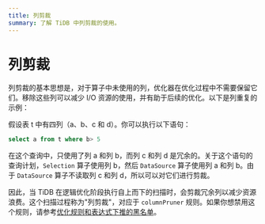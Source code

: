 ```yaml
---
title: 列剪裁
summary: 了解 TiDB 中列剪裁的使用。
---
```


# 列剪裁

列剪裁的基本思想是，对于算子中未使用的列，优化器在优化过程中不需要保留它们。移除这些列可以减少 I/O 资源的使用，并有助于后续的优化。以下是列重复的示例：

假设表 t 中有四列（a、b、c 和 d）。你可以执行以下语句：


```sql
select a from t where b> 5
```

在这个查询中，只使用了列 a 和列 b，而列 c 和列 d 是冗余的。关于这个语句的查询计划，`Selection` 算子使用列 b，然后 `DataSource` 算子使用列 a 和列 b。由于 `DataSource` 算子不读取列 c 和列 d，所以可以对它们进行剪裁。

因此，当 TiDB 在逻辑优化阶段执行自上而下的扫描时，会剪裁冗余列以减少资源浪费。这个扫描过程称为"列剪裁"，对应于 `columnPruner` 规则。如果你想禁用这个规则，请参考[优化规则和表达式下推的黑名单](/blocklist-control-plan.md)。
